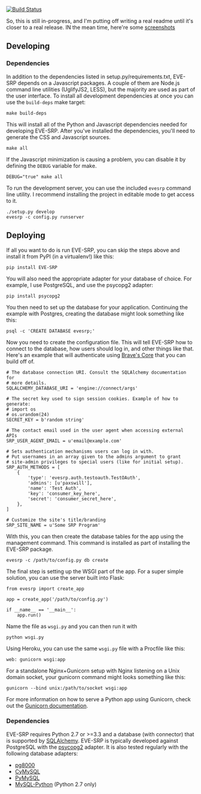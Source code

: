[![Build Status](https://travis-ci.org/paxswill/evesrp.svg?branch=master)](https://travis-ci.org/paxswill/evesrp)

So, this is still in-progress, and I'm putting off writing a real readme until
it's closer to a real release. IN the mean time, here're some
[screenshots][screens]

[screens]: http://imgur.com/a/3IEQC


## Developing

### Dependencies

In addition to the dependencies listed in setup.py/requirements.txt, EVE-SRP
depends on a Javascript packages. A couple of them are Node.js command line
utilities (UglifyJS2, LESS), but the majority are used as part of the user
interface. To install all development dependencies at once you can use the
`build-deps` make target:

    make build-deps

This will install all of the Python and Javascript dependencies needed for
developing EVE-SRP.
After you've installed the dependencies, you'll need to generate the CSS and
Javascript sources.

    make all

If the Javascript minimization is causing a problem, you can disable it by
defining the `DEBUG` variable for make.

    DEBUG="true" make all

To run the development server, you can use the included `evesrp` command line
utility. I recommend installing the project in editable mode to get access to
it.

    ./setup.py develop
    evesrp -c config.py runserver

## Deploying

If all you want to do is run EVE-SRP, you can skip the steps above and install
it from PyPI (in a virtualenv!) like this:

    pip install EVE-SRP

You will also need the appropriate adapter for your database of choice. For
example, I use PostgreSQL, and use the psycopg2 adapter:

    pip install psycopg2

You then need to set up the database for your application. Continuing the
example with Postgres, creating the database might look something like this:

    psql -c 'CREATE DATABASE evesrp;'

Now you need to create the configuration file. This will tell EVE-SRP how to
connect to the database, how users should log in, and other things like that.
Here's an example that will authenticate using [Brave's Core][core] that you
can build off of.

    # The database connection URI. Consult the SQLAlchemy documentation for
    # more details.
    SQLALCHEMY_DATABASE_URI = 'engine://connect/args'
    
    # The secret key used to sign session cookies. Example of how to generate:
    # import os
    # os.urandom(24)
    SECRET_KEY = b'random string'
    
    # The contact email used in the user agent when accessing external APIs
    SRP_USER_AGENT_EMAIL = u'email@example.com'
    
    # Sets authentication mechanisms users can log in with.
    # Put usernames in an array given to the admins argument to grant
    # site-admin privileges to special users (like for initial setup).
    SRP_AUTH_METHODS = [
        {
            'type': 'evesrp.auth.testoauth.TestOAuth',
            'admins': [u'paxswill'],
            'name': 'Test Auth',
            'key': 'consumer_key_here',
            'secret': 'consumer_secret_here',
        },
    ]
    
    # Customize the site's title/branding
    SRP_SITE_NAME = u'Some SRP Program'

With this, you can then create the database tables for the app using the
management command. This command is installed as part of installing the EVE-SRP
package.

    evesrp -c /path/to/config.py db create

The final step is setting up the WSGI part of the app. For a super simple
solution, you can use the server built into Flask:

    from evesrp import create_app
    
    app = create_app('/path/to/config.py')
    
    if __name__ == '__main__':
        app.run()

Name the file as `wsgi.py` and you can then run it with

    python wsgi.py

Using Heroku, you can use the same `wsgi.py` file with a Procfile
like this:

    web: gunicorn wsgi:app

For a standalone Nginx+Gunicorn setup with Nginx listening on a Unix domain
socket, your gunicorn command might looks something like this:

    gunicorn --bind unix:/path/to/socket wsgi:app

For more information on how to serve a Python app using Gunicorn, check out the
[Gunicorn documentation][gunicorn-docs].

### Dependencies

EVE-SRP requires Python 2.7 or >=3.3 and a database (with connector) that is
supported by [SQLAlchemy][sqla-db-support]. EVE-SRP is typically developed
against PostgreSQL with the [psycopg2][psycopg2] adapter. It is also tested
regularly with the following database adapters:

* [pg8000](https://pypi.python.org/pypi/pg8000/)
* [CyMySQL](https://pypi.python.org/pypi/cymysql)
* [PyMySQL](https://pypi.python.org/pypi/PyMySQL)
* [MySQL-Python](https://pypi.python.org/pypi/MySQL-python) (Python 2.7 only)

[core]: https://github.com/bravecollective/core
[gunicorn-docs]: http://docs.gunicorn.org/en/latest/index.html
[sqla-db-support]: http://docs.sqlalchemy.org/en/rel_0_9/core/engines.html#supported-databases
[psycopg2]:http://initd.org/psycopg/
